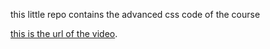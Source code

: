 this little repo contains the advanced css code of the course

[this is the url of the video](https://www.youtube.com/watch?v=a64EoZ4lqFQ&list=PLJFQaBvGIKsIvYocA2S19_9ypV8pK1aXI&index=3).